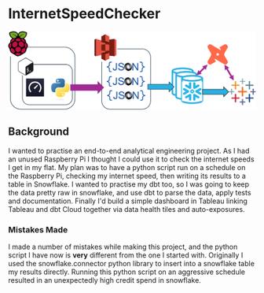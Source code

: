 # InternetSpeedChecker

![schematic_diagram_of_the_project](./images/project%20diagram.png)

## Background

I wanted to practise an end-to-end analytical engineering project. As I had an unused Raspberry Pi I thought I could use it to check the internet speeds I get in my flat. My plan was to have a python script run on a schedule on the Raspberry Pi, checking my internet speed, then writing its results to a table in Snowflake. I wanted to practise my dbt too, so I was going to keep the data pretty raw in snowflake, and use dbt to parse the data, apply tests and documentation. Finally I'd build a simple dashboard in Tableau linking Tableau and dbt Cloud together via data health tiles and auto-exposures.

### Mistakes Made

I made a number of mistakes while making this project, and the python script I have now is **very** different from the one I started with.
Originally I used the snowflake.connector python library to insert into a snowflake table my results directly. Running this python script on an aggressive schedule resulted in an unexpectedly high credit spend in snowflake.
